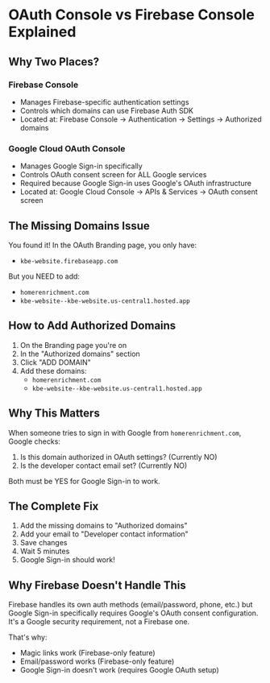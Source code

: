 # OAuth Console vs Firebase Console Explained

## Why Two Places?

### Firebase Console
- Manages Firebase-specific authentication settings
- Controls which domains can use Firebase Auth SDK
- Located at: Firebase Console → Authentication → Settings → Authorized domains

### Google Cloud OAuth Console  
- Manages Google Sign-in specifically
- Controls OAuth consent screen for ALL Google services
- Required because Google Sign-in uses Google's OAuth infrastructure
- Located at: Google Cloud Console → APIs & Services → OAuth consent screen

## The Missing Domains Issue

You found it! In the OAuth Branding page, you only have:
- `kbe-website.firebaseapp.com`

But you NEED to add:
- `homerenrichment.com`
- `kbe-website--kbe-website.us-central1.hosted.app`

## How to Add Authorized Domains

1. On the Branding page you're on
2. In the "Authorized domains" section
3. Click "ADD DOMAIN"
4. Add these domains:
   - `homerenrichment.com`
   - `kbe-website--kbe-website.us-central1.hosted.app`

## Why This Matters

When someone tries to sign in with Google from `homerenrichment.com`, Google checks:
1. Is this domain authorized in OAuth settings? (Currently NO)
2. Is the developer contact email set? (Currently NO)

Both must be YES for Google Sign-in to work.

## The Complete Fix

1. Add the missing domains to "Authorized domains"
2. Add your email to "Developer contact information"
3. Save changes
4. Wait 5 minutes
5. Google Sign-in should work!

## Why Firebase Doesn't Handle This

Firebase handles its own auth methods (email/password, phone, etc.) but Google Sign-in specifically requires Google's OAuth consent configuration. It's a Google security requirement, not a Firebase one.

That's why:
- Magic links work (Firebase-only feature)
- Email/password works (Firebase-only feature)  
- Google Sign-in doesn't work (requires Google OAuth setup)